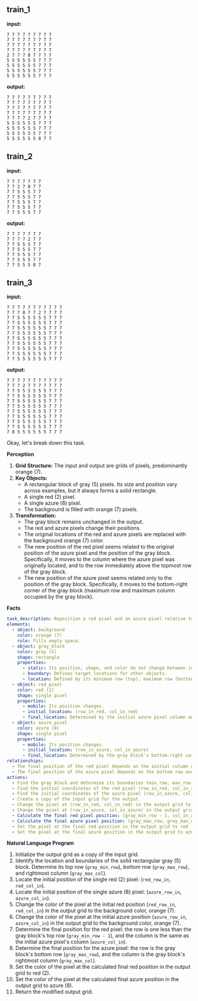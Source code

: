 
## train_1

**input:**
```
7 7 7 7 7 7 7 7 7
7 7 7 7 7 7 7 7 7
7 7 7 7 7 7 7 7 7
7 7 7 7 7 7 7 7 7
2 7 7 7 8 7 7 7 7
5 5 5 5 5 5 7 7 7
5 5 5 5 5 5 7 7 7
5 5 5 5 5 5 7 7 7
5 5 5 5 5 5 7 7 7
```


**output:**
```
7 7 7 7 7 7 7 7 7
7 7 7 7 7 7 7 7 7
7 7 7 7 7 7 7 7 7
7 7 7 7 7 7 7 7 7
7 7 7 7 2 7 7 7 7
5 5 5 5 5 5 7 7 7
5 5 5 5 5 5 7 7 7
5 5 5 5 5 5 7 7 7
5 5 5 5 5 5 8 7 7
```


## train_2

**input:**
```
7 7 7 7 7 7 7
7 7 2 7 8 7 7
7 7 5 5 5 7 7
7 7 5 5 5 7 7
7 7 5 5 5 7 7
7 7 5 5 5 7 7
7 7 5 5 5 7 7
```


**output:**
```
7 7 7 7 7 7 7
7 7 7 7 2 7 7
7 7 5 5 5 7 7
7 7 5 5 5 7 7
7 7 5 5 5 7 7
7 7 5 5 5 7 7
7 7 5 5 5 8 7
```


## train_3

**input:**
```
7 7 7 7 7 7 7 7 7 7 7
7 7 7 8 7 7 2 7 7 7 7
7 7 5 5 5 5 5 5 7 7 7
7 7 5 5 5 5 5 5 7 7 7
7 7 5 5 5 5 5 5 7 7 7
7 7 5 5 5 5 5 5 7 7 7
7 7 5 5 5 5 5 5 7 7 7
7 7 5 5 5 5 5 5 7 7 7
7 7 5 5 5 5 5 5 7 7 7
7 7 5 5 5 5 5 5 7 7 7
7 7 5 5 5 5 5 5 7 7 7
```


**output:**
```
7 7 7 7 7 7 7 7 7 7 7
7 7 7 2 7 7 7 7 7 7 7
7 7 5 5 5 5 5 5 7 7 7
7 7 5 5 5 5 5 5 7 7 7
7 7 5 5 5 5 5 5 7 7 7
7 7 5 5 5 5 5 5 7 7 7
7 7 5 5 5 5 5 5 7 7 7
7 7 5 5 5 5 5 5 7 7 7
7 7 5 5 5 5 5 5 7 7 7
7 7 5 5 5 5 5 5 7 7 7
7 8 5 5 5 5 5 5 7 7 7
```

Okay, let's break down this task.

**Perception**

1.  **Grid Structure:** The input and output are grids of pixels, predominantly orange (7).
2.  **Key Objects:**
    *   A rectangular block of gray (5) pixels. Its size and position vary across examples, but it always forms a solid rectangle.
    *   A single red (2) pixel.
    *   A single azure (8) pixel.
    *   The background is filled with orange (7) pixels.
3.  **Transformation:**
    *   The gray block remains unchanged in the output.
    *   The red and azure pixels change their positions.
    *   The original locations of the red and azure pixels are replaced with the background orange (7) color.
    *   The new position of the red pixel seems related to the original position of the *azure* pixel and the position of the gray block. Specifically, it moves to the column where the azure pixel was originally located, and to the row immediately above the topmost row of the gray block.
    *   The new position of the azure pixel seems related only to the position of the gray block. Specifically, it moves to the bottom-right corner of the gray block (maximum row and maximum column occupied by the gray block).

**Facts**


```yaml
task_description: Reposition a red pixel and an azure pixel relative to a gray rectangular block.
elements:
  - object: background
    color: orange (7)
    role: Fills empty space.
  - object: gray_block
    color: gray (5)
    shape: rectangle
    properties:
      - static: Its position, shape, and color do not change between input and output.
      - boundary: Defines target locations for other objects.
      - location: Defined by its minimum row (top), maximum row (bottom), minimum column (left), and maximum column (right).
  - object: red_pixel
    color: red (2)
    shape: single pixel
    properties:
      - mobile: Its position changes.
      - initial_location: (row_in_red, col_in_red)
      - final_location: Determined by the initial azure pixel column and the gray block's top edge. (gray_min_row - 1, col_in_azure)
  - object: azure_pixel
    color: azure (8)
    shape: single pixel
    properties:
      - mobile: Its position changes.
      - initial_location: (row_in_azure, col_in_azure)
      - final_location: Determined by the gray block's bottom-right corner. (gray_max_row, gray_max_col)
relationships:
  - The final position of the red pixel depends on the initial column of the azure pixel and the top row of the gray block.
  - The final position of the azure pixel depends on the bottom row and rightmost column of the gray block.
actions:
  - Find the gray block and determine its boundaries (min_row, max_row, min_col, max_col).
  - Find the initial coordinates of the red pixel (row_in_red, col_in_red).
  - Find the initial coordinates of the azure pixel (row_in_azure, col_in_azure).
  - Create a copy of the input grid for the output.
  - Change the pixel at (row_in_red, col_in_red) in the output grid to orange (7).
  - Change the pixel at (row_in_azure, col_in_azure) in the output grid to orange (7).
  - Calculate the final red pixel position: (gray_min_row - 1, col_in_azure).
  - Calculate the final azure pixel position: (gray_max_row, gray_max_col).
  - Set the pixel at the final red position in the output grid to red (2).
  - Set the pixel at the final azure position in the output grid to azure (8).
```


**Natural Language Program**

1.  Initialize the output grid as a copy of the input grid.
2.  Identify the location and boundaries of the solid rectangular gray (5) block. Determine its top row (`gray_min_row`), bottom row (`gray_max_row`), and rightmost column (`gray_max_col`).
3.  Locate the initial position of the single red (2) pixel: (`red_row_in`, `red_col_in`).
4.  Locate the initial position of the single azure (8) pixel: (`azure_row_in`, `azure_col_in`).
5.  Change the color of the pixel at the initial red position (`red_row_in`, `red_col_in`) in the output grid to the background color, orange (7).
6.  Change the color of the pixel at the initial azure position (`azure_row_in`, `azure_col_in`) in the output grid to the background color, orange (7).
7.  Determine the final position for the red pixel: the row is one less than the gray block's top row (`gray_min_row - 1`), and the column is the same as the initial azure pixel's column (`azure_col_in`).
8.  Determine the final position for the azure pixel: the row is the gray block's bottom row (`gray_max_row`), and the column is the gray block's rightmost column (`gray_max_col`).
9.  Set the color of the pixel at the calculated final red position in the output grid to red (2).
10. Set the color of the pixel at the calculated final azure position in the output grid to azure (8).
11. Return the modified output grid.
